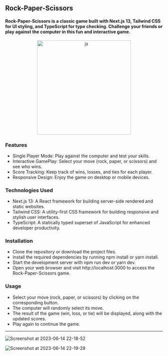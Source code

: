## Rock-Paper-Scissors

#### Rock-Paper-Scissors is a classic game built with Next.js 13, Tailwind CSS for UI styling, and TypeScript for type checking. Challenge your friends or play against the computer in this fun and interactive game.

<p align="center">
  <img width="300px" hight="300px" src="https://github.com/mamad-1999/Rock-paper-scissor/assets/91375726/8344135d-452c-4085-b81c-0f0d72ee1362" alt="js" />
</p>

### Features

- Single Player Mode: Play against the computer and test your skills.
- Interactive GamePlay: Select your move (rock, paper, or scissors) and see who wins.
- Score Tracking: Keep track of wins, losses, and ties for each player.
- Responsive Design: Enjoy the game on desktop or mobile devices.

### Technologies Used

- Next.js 13: A React framework for building server-side rendered and static websites.
- Tailwind CSS: A utility-first CSS framework for building responsive and stylish user interfaces.
- TypeScript: A statically typed superset of JavaScript for enhanced developer productivity.

### Installation

- Clone the repository or download the project files.
- Install the required dependencies by running npm install or yarn install.
- Start the development server with npm run dev or yarn dev.
- Open your web browser and visit http://localhost:3000 to access the Rock-Paper-Scissors game.

### Usage

- Select your move (rock, paper, or scissors) by clicking on the corresponding button.
- The computer will randomly select its move.
- The result of the game (win, loss, or tie) will be displayed, along with the updated scores.
- Play again to continue the game.

----
![Screenshot at 2023-06-14 22-18-52](https://github.com/mamad-1999/Rock-paper-scissor/assets/91375726/5571c6e7-45bb-48d6-b125-d8b25ec4298c)

![Screenshot at 2023-06-14 22-19-29](https://github.com/mamad-1999/Rock-paper-scissor/assets/91375726/4807c911-7614-4869-a9d0-b04e58f66783)


